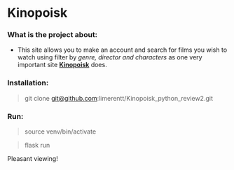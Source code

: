 # Kinopoisk

### What is the project about:
 

 * This site allows you to make an account and search for films you wish to watch using filter by _genre, director and characters_ as one very important site [**Kinopoisk**](https://ru.wikipedia.org/wiki/%D0%9A%D0%B8%D0%BD%D0%BE%D0%BF%D0%BE%D0%B8%D1%81%D0%BA) does.

### Installation:

> git clone git@github.com:limerentt/Kinopoisk_python_review2.git

### Run:

> source venv/bin/activate

> flask run

Pleasant viewing!

